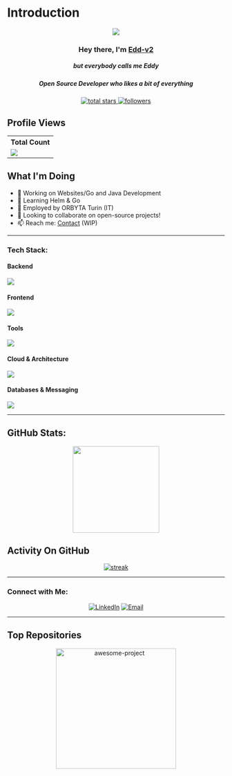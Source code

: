 # Introduction

<p align="center">
  <img src="https://readme-typing-svg.demolab.com/?lines=Think%20freely%20:%20create,%20disrupt,%20and%20evolve.%20;Claim%20the%20impossible;1+%2B%20years%20of%20coding%20experience&font=Fira%20Code&center=true&width=700&height=45&color=fff53a&vCenter=true&pause=1000&size=25" />
</p>

<h3 align="center">Hey there, I'm <a href="https://github.com/Edd-v2">Edd-v2</a></h3>
<h5 align="center">but everybody calls me Eddy</h5>
<h5 align="center">Open Source Developer who likes a bit of everything</h5>

<p align="center">
  <a href="https://github.com/Edd-v2?tab=repositories&sort=stargazers">
    <img alt="total stars" title="Total stars on GitHub" src="https://custom-icon-badges.demolab.com/github/stars/Edd-v2?color=B8B92B&style=for-the-badge&labelColor=959532&logo=star"/>
  </a>
  <a href="https://github.com/Edd-v2">
    <img alt="followers" title="Follow me on Github" src="https://img.shields.io/github/followers/Edd-v2?color=236ad3&style=for-the-badge&logo=github&label=Follow"/>
  </a>
</p>

## Profile Views

<table>
  <tr>
    <th>Total Count</th>
  </tr>
  <tr>
    <td>
      <a href="https://github.com/Edd-v2"> <img src="https://komarev.com/ghpvc/?username=Edd-v2&style=for-the-badge&color=brightgreen"> </a>
    </td>
  </tr>
</table>

## What I'm Doing

- 🔭 Working on Websites/Go and Java Development
- 🌱 Learning Helm & Go
- 🌱 Employed by ORBYTA Turin (IT)
- 👯 Looking to collaborate on open-source projects!
- 📫 Reach me: [Contact](#) (WIP)

---

### Tech Stack:

#### Backend
<p align="left">
  <a href="https://github.com/Edd-v2">
    <img src="https://skillicons.dev/icons?i=java,go,py,spring"> 
  </a>
</p>

#### Frontend
<p align="left">
  <a href="https://github.com/Edd-v2">
    <img src="https://skillicons.dev/icons?i=js,ts,html,angular"> 
  </a>
</p>

#### Tools
<p align="left">
  <a href="https://github.com/Edd-v2">
    <img src="https://skillicons.dev/icons?i=idea,vscode,bitbucket,figma"> 
  </a>
</p>

#### Cloud & Architecture
<p align="left">
  <a href="https://github.com/Edd-v2">
    <img src="https://skillicons.dev/icons?i=aws,docker"> 
  </a>
</p>

#### Databases & Messaging
<p align="left">
  <a href="https://github.com/Edd-v2">
    <img src="https://skillicons.dev/icons?i=mongodb,postgres,rabbitmq,oracle,postgis,minio"> 
  </a>
</p>

---

## GitHub Stats:

<p align="center">
  <img height="200px" src="https://github-readme-stats.vercel.app/api?username=Edd-v2&hide_border=true&show_icons=true&count_private=true&theme=gruvbox&bg_color=151515">
</p>

## Activity On GitHub

<p align="center">
  <a href="https://github.com/Edd-v2">      
    <img title="stats" alt="streak" src="https://github-readme-streak-stats.herokuapp.com/?user=Edd-v2&theme=dark&hide_border=true&stroke=f53b3b"/>
  </a>
</p>

---

### Connect with Me:
<p align="center">
  <a href="https://www.linkedin.com/in/edoardo-caon-354bb427a"><img alt="LinkedIn" title="LinkedIn" src="https://img.shields.io/badge/-LinkedIn-0077B5?style=for-the-badge&logo=linkedin&logoColor=white"/></a>
  <a href="mailto:edward02caon@gmail.com"><img alt="Email" title="Email" src="https://img.shields.io/badge/-Email-D14836?style=for-the-badge&logo=gmail&logoColor=white"/></a>
</p>

---

## Top Repositories

<p align="center">
  <a href="https://github.com/Edd-v2/awesome-project"><img width="278" src="https://denvercoder1-github-readme-stats.vercel.app/api/pin/?username=Edd-v2&repo=awesome-project&theme=react&bg_color=1F222E&title_color=F8D866&hide_border=true&icon_color=F8D866&show_icons=false" alt="awesome-project"></a>
</p>

<!-- Optional for highlighting specific repositories -->
<!--
  <p align="left">
    <a href="https://github.com/Thinkright20/Profile-Badges"><img width="278" src="https://denvercoder1-github-readme-stats.vercel.app/api/pin/?username=thinkright20&repo=Profile-Badges&theme=react&bg_color=1F222E&title_color=F8D866&hide_border=true&icon_color=F8D866&show_icons=false" alt="github-readme-streak-stats"></a>
  </p>
-->
